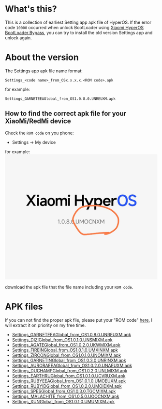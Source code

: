 # What's this?
This is a collection of earliest Setting app apk file of HyperOS.
If the error code `10000` occurred when unlock BootLoader using [Xiaomi HyperOS BootLoader Bypass](https://github.com/MlgmXyysd/Xiaomi-HyperOS-BootLoader-Bypass), you can try to install the old version Settings app and unlock again.

# About the version
The Settings app apk file name format:
```
Settings_<code name>_from_OSx.x.x.x.<ROM code>.apk
```

for example:
```
Settings_GARNETEEAGlobal_from_OS1.0.8.0.UNREUXM.apk
```

## How to find the correct apk file for your XiaoMi/RedMi device
Check the `ROM code` on you phone:
* Settings -> My device

for example:
![rom code](./rom_code.jpg)

download the apk file that the file name including your `ROM code`.

# APK files
If you can not find the proper apk file, please put your "ROM code" [here](https://github.com/code4fun1024/setting-app-for-hyperos/issues/1), I will extract it on priority on my free time.

* [Settings_GARNETEEAGlobal_from_OS1.0.8.0.UNREUXM.apk](https://drive.google.com/file/d/18VGV58Ci9eCs4TgR2ZCNdtAhE0fS5tIG/view?usp=sharing)
* [Settings_DIZIGlobal_from_OS1.0.1.0.UNSMIXM.apk](https://drive.google.com/file/d/1pDqKStGz42uGHDy-KMpNccajQLnioB-r/view?usp=sharing)
* [Settings_AGATEGlobal_from_OS1.0.2.0.UKWMIXM.apk](https://drive.google.com/file/d/1GI9jXEfUGecSeJ8X2fj7qmc8hYgDK4CI/view?usp=sharing)
* [Settings_FIREINGlobal_from_OS1.0.1.0.UMXINXM.apk](https://drive.google.com/file/d/14a42VhXgNXXAOQ_qweeCqqi2T480ucLQ/view?usp=sharing)
* [Settings_ZIRCONGlobal_from_OS1.0.1.0.UNOMIXM.apk](https://drive.google.com/file/d/1bMDkd_L0FJMGkdn3tbzO2_kVy8Edn3A3/view?usp=sharing)
* [Settings_GARNETINGlobal_from_OS1.0.3.0.UNRINXM.apk](https://drive.google.com/file/d/1yXxZyaiP8fZzAAL2laDAHXAPZoLZGqRP/view?usp=sharing)
* [Settings_AURORAEEAGlobal_from_OS1.0.2.0.UNAEUXM.apk](https://drive.google.com/file/d/1S1J9lND1f1WL1jTqGue4qKypBhCEBTGt/view?usp=sharing)
* [Settings_DUCHAMPGlobal_from_OS1.0.2.0.UNLMIXM.apk](https://drive.google.com/file/d/1LdLAFV52MroCjTQoaaogRyG9bTOJztO8/view?usp=sharing)
* [Settings_EARTHRUGlobal_from_OS1.0.1.0.UCVRUXM.apk](https://drive.google.com/file/d/1a3sWBOBdF_5ZxFz8VAT1dQyNC5b_Ls__/view?usp=sharing)
* [Settings_RUBYEEAGlobal_from_OS1.0.1.0.UMOEUXM.apk](https://drive.google.com/file/d/1kgKfIN7eaqPFcOO-y2lzMaH_gdNpFqHD/view?usp=sharing)
* [Settings_RUBYIDGlobal_from_OS1.0.2.0.UMOIDXM.apk](https://drive.google.com/file/d/1x6nweAGSJ-OYptUYefM91E3Pkcr-YbJK/view?usp=sharing)
* [Settings_SPESGlobal_from_OS1.0.3.0.TGCMIXM.apk](https://drive.google.com/file/d/18OjtjeGMt6Ijvwsw4OTqmq20PwB3SdRY/view?usp=sharing)
* [Settings_MALACHITE_from_OS1.0.5.0.UOOCNXM.apk](https://drive.google.com/file/d/1SMYWGxj4FVF2dlOIC9p1tl3KDLB94gcy/view?usp=sharing)
* [Settings_XUNGlobal_from_OS1.0.1.0.UMUMIXM.apk](https://drive.google.com/file/d/1SarPDlcXc98kwZWhKlFbbyLL-pgIGsrH/view?usp=sharing)